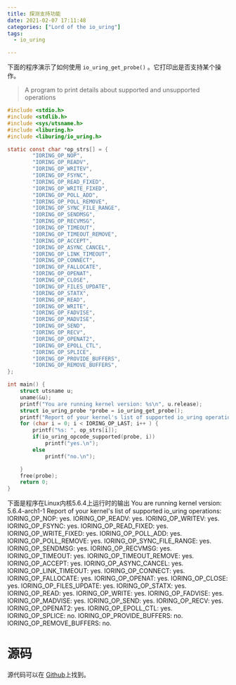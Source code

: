 ```yaml
---
title: 探测支持功能
date: 2021-02-07 17:11:48
categories: ["Lord of the io_uring"]
tags:
  - io_uring

---
```



下面的程序演示了如何使用 `io_uring_get_probe()` 。它打印出是否支持某个操作。

> A program to print details about supported and unsupported operations
```c
#include <stdio.h>
#include <stdlib.h>
#include <sys/utsname.h>
#include <liburing.h>
#include <liburing/io_uring.h>

static const char *op_strs[] = {
        "IORING_OP_NOP",
        "IORING_OP_READV",
        "IORING_OP_WRITEV",
        "IORING_OP_FSYNC",
        "IORING_OP_READ_FIXED",
        "IORING_OP_WRITE_FIXED",
        "IORING_OP_POLL_ADD",
        "IORING_OP_POLL_REMOVE",
        "IORING_OP_SYNC_FILE_RANGE",
        "IORING_OP_SENDMSG",
        "IORING_OP_RECVMSG",
        "IORING_OP_TIMEOUT",
        "IORING_OP_TIMEOUT_REMOVE",
        "IORING_OP_ACCEPT",
        "IORING_OP_ASYNC_CANCEL",
        "IORING_OP_LINK_TIMEOUT",
        "IORING_OP_CONNECT",
        "IORING_OP_FALLOCATE",
        "IORING_OP_OPENAT",
        "IORING_OP_CLOSE",
        "IORING_OP_FILES_UPDATE",
        "IORING_OP_STATX",
        "IORING_OP_READ",
        "IORING_OP_WRITE",
        "IORING_OP_FADVISE",
        "IORING_OP_MADVISE",
        "IORING_OP_SEND",
        "IORING_OP_RECV",
        "IORING_OP_OPENAT2",
        "IORING_OP_EPOLL_CTL",
        "IORING_OP_SPLICE",
        "IORING_OP_PROVIDE_BUFFERS",
        "IORING_OP_REMOVE_BUFFERS",
};

int main() {
    struct utsname u;
    uname(&u);
    printf("You are running kernel version: %s\n", u.release);
    struct io_uring_probe *probe = io_uring_get_probe();
    printf("Report of your kernel's list of supported io_uring operations:\n");
    for (char i = 0; i < IORING_OP_LAST; i++ ) {
        printf("%s: ", op_strs[i]);
        if(io_uring_opcode_supported(probe, i))
            printf("yes.\n");
        else
            printf("no.\n");

    }
    free(probe);
    return 0;
}
```
下面是程序在Linux内核5.6.4上运行时的输出
	You are running kernel version: 5.6.4-arch1-1
	Report of your kernel's list of supported io_uring operations:
	IORING_OP_NOP: yes.
	IORING_OP_READV: yes.
	IORING_OP_WRITEV: yes.
	IORING_OP_FSYNC: yes.
	IORING_OP_READ_FIXED: yes.
	IORING_OP_WRITE_FIXED: yes.
	IORING_OP_POLL_ADD: yes.
	IORING_OP_POLL_REMOVE: yes.
	IORING_OP_SYNC_FILE_RANGE: yes.
	IORING_OP_SENDMSG: yes.
	IORING_OP_RECVMSG: yes.
	IORING_OP_TIMEOUT: yes.
	IORING_OP_TIMEOUT_REMOVE: yes.
	IORING_OP_ACCEPT: yes.
	IORING_OP_ASYNC_CANCEL: yes.
	IORING_OP_LINK_TIMEOUT: yes.
	IORING_OP_CONNECT: yes.
	IORING_OP_FALLOCATE: yes.
	IORING_OP_OPENAT: yes.
	IORING_OP_CLOSE: yes.
	IORING_OP_FILES_UPDATE: yes.
	IORING_OP_STATX: yes.
	IORING_OP_READ: yes.
	IORING_OP_WRITE: yes.
	IORING_OP_FADVISE: yes.
	IORING_OP_MADVISE: yes.
	IORING_OP_SEND: yes.
	IORING_OP_RECV: yes.
	IORING_OP_OPENAT2: yes.
	IORING_OP_EPOLL_CTL: yes.
	IORING_OP_SPLICE: no.
	IORING_OP_PROVIDE_BUFFERS: no.
	IORING_OP_REMOVE_BUFFERS: no.

# 源码
源代码可以在 [Github](https://github.com/shuveb/loti-examples)上找到。

